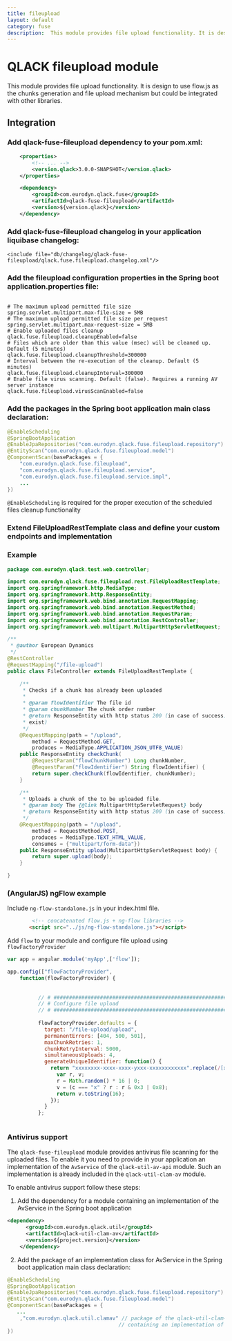 ```yaml
---
title: fileupload
layout: default
category: fuse
description:  This module provides file upload functionality. It is design to use flow.js                  as the chunks generation and file upload mechanism but could be integrated                     with other libraries.
---
```


# QLACK fileupload module

This module provides file upload functionality. It is design to use flow.js as the chunks 
generation and file upload mechanism but could be integrated with other libraries.

## Integration

### Add qlack-fuse-fileupload dependency to your pom.xml:

```xml
    <properties>
        <!-- ... -->
        <version.qlack>3.0.0-SNAPSHOT</version.qlack>
    </properties>

    <dependency>
        <groupId>com.eurodyn.qlack.fuse</groupId>
        <artifactId>qlack-fuse-fileupload</artifactId>
        <version>${version.qlack}</version>
    </dependency>
```

### Add qlack-fuse-fileupload changelog in your application liquibase changelog:
```
<include file="db/changelog/qlack-fuse-fileupload/qlack.fuse.fileupload.changelog.xml"/>
```

### Add the fileupload configuration properties in the Spring boot application.properties file:
```properties

# The maximum upload permitted file size
spring.servlet.multipart.max-file-size = 5MB
# The maximum upload permitted file size per request 
spring.servlet.multipart.max-request-size = 5MB
# Enable uploaded files cleanup
qlack.fuse.fileupload.cleanupEnabled=false
# Files which are older than this value (msec) will be cleaned up. Default (5 minutes)
qlack.fuse.fileupload.cleanupThreshold=300000
# Interval between the re-execution of the cleanup. Default (5 minutes)
qlack.fuse.fileupload.cleanupInterval=300000
# Enable file virus scanning. Default (false). Requires a running AV server instance
qlack.fuse.fileupload.virusScanEnabled=false

```

### Add the packages in the Spring boot application main class declaration:

```java
@EnableScheduling
@SpringBootApplication
@EnableJpaRepositories("com.eurodyn.qlack.fuse.fileupload.repository")
@EntityScan("com.eurodyn.qlack.fuse.fileupload.model")
@ComponentScan(basePackages = {
    "com.eurodyn.qlack.fuse.fileupload",
    "com.eurodyn.qlack.fuse.fileupload.service",
    "com.eurodyn.qlack.fuse.fileupload.service.impl",
    ...
})
```

`@EnableScheduling` is required for the proper execution of the scheduled files cleanup 
functionality 

### Extend FileUploadRestTemplate class and define your custom endpoints and implementation

### Example
```java
package com.eurodyn.qlack.test.web.controller;

import com.eurodyn.qlack.fuse.fileupload.rest.FileUploadRestTemplate;
import org.springframework.http.MediaType;
import org.springframework.http.ResponseEntity;
import org.springframework.web.bind.annotation.RequestMapping;
import org.springframework.web.bind.annotation.RequestMethod;
import org.springframework.web.bind.annotation.RequestParam;
import org.springframework.web.bind.annotation.RestController;
import org.springframework.web.multipart.MultipartHttpServletRequest;

/**
 * @author European Dynamics
 */
@RestController
@RequestMapping("/file-upload")
public class FileController extends FileUploadRestTemplate {

    /**
     * Checks if a chunk has already been uploaded
     *
     * @param flowIdentifier The file id
     * @param chunkNumber The chunk order number
     * @return ResponseEntity with http status 200 (in case of success), 204 (if chunk does not 
     * exist)
     */
    @RequestMapping(path = "/upload",
        method = RequestMethod.GET,
        produces = MediaType.APPLICATION_JSON_UTF8_VALUE)
    public ResponseEntity checkChunk(
        @RequestParam("flowChunkNumber") Long chunkNumber,
        @RequestParam("flowIdentifier") String flowIdentifier) {
        return super.checkChunk(flowIdentifier, chunkNumber);
    }

    /**
     * Uploads a chunk of the to be uploaded file.
     * @param body The {@link MultipartHttpServletRequest} body
     * @return ResponseEntity with http status 200 (in case of success), 500 (in case of error)
     */
    @RequestMapping(path = "/upload",
        method = RequestMethod.POST,
        produces = MediaType.TEXT_HTML_VALUE,
        consumes = {"multipart/form-data"})
    public ResponseEntity upload(MultipartHttpServletRequest body) {
        return super.upload(body);
    }

}
```

### (AngularJS) ngFlow example

Include `ng-flow-standalone.js` in your index.html file. 

```html
        <!-- concatenated flow.js + ng-flow libraries -->
       <script src="../js/ng-flow-standalone.js"></script>
```
Add `flow`  to your module and configure file upload using `flowFactoryProvider`
```javascript
var app = angular.module('myApp',['flow']);

app.config(["flowFactoryProvider",
    function(flowFactoryProvider) {
    
    
          // # #####################################################################
          // # Configure file upload
          // # #####################################################################
    
          flowFactoryProvider.defaults = {
            target: "/file-upload/upload",
            permanentErrors: [404, 500, 501],
            maxChunkRetries: 1,
            chunkRetryInterval: 5000,
            simultaneousUploads: 4,
            generateUniqueIdentifier: function() {
              return "xxxxxxxx-xxxx-xxxx-yxxx-xxxxxxxxxxxx".replace(/[xy]/g, function(c) {
                var r, v;
                r = Math.random() * 16 | 0;
                v = (c === "x" ? r : r & 0x3 | 0x8);
                return v.toString(16);
              });
            }
          };
    
```
### Antivirus support

The `qlack-fuse-fileupload` module provides antivirus file scanning for the uploaded files. To enable it you need to 
provide in your application an implementation of the `AvService` of the `qlack-util-av-api` module. Such an 
implementation is already included in the `qlack-util-clam-av` module. 

To enable antivirus support follow these steps: 

1) Add the dependency for a module containing an implementation of the AvService in the Spring boot 
application

```xml
<dependency>
      <groupId>com.eurodyn.qlack.util</groupId>
      <artifactId>qlack-util-clam-av</artifactId>
      <version>${project.version}</version>
    </dependency>
```

2) Add the package of an implementation class for AvService in the Spring boot application main class declaration:

```java
@EnableScheduling
@SpringBootApplication
@EnableJpaRepositories("com.eurodyn.qlack.fuse.fileupload.repository")
@EntityScan("com.eurodyn.qlack.fuse.fileupload.model")
@ComponentScan(basePackages = {
   ...
    ,"com.eurodyn.qlack.util.clamav" // package of the qlack-util-clam-av module 
                                    // containing an implementation of AvService class
})
```
